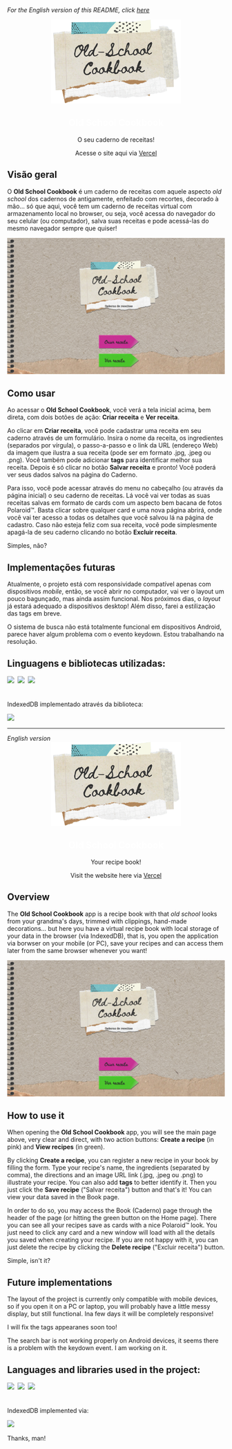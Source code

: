 _For the English version of this README, click [here](#English)_

<div align="center">
  <img src="https://raw.githubusercontent.com/sucodelarangela/old-school-cookbook/master/assets/images/cookbook-logo.png" alt="Logo do website" style="width: 300px">
  <h2>
  <a href="https://oldschool-cookbook.vercel.app" target="_blank" style="text-decoration: none; color: white">Old School Cookbook</a>
  </h2>
  <p>O seu caderno de receitas!</p>
  <p>Acesse o site aqui via <a href="https://oldschool-cookbook.vercel.app" target="_blank">Vercel</a></p>
</div>

## Visão geral

O **Old School Cookbook** é um caderno de receitas com aquele aspecto _old school_ dos cadernos de antigamente, enfeitado com recortes, decorado à mão... só que aqui, você tem um caderno de receitas virtual com armazenamento local no browser, ou seja, você acessa do navegador do seu celular (ou computador), salva suas receitas e pode acessá-las do mesmo navegador sempre que quiser!

![](/assets/images/og-image.png)

## Como usar

Ao acessar o **Old School Cookbook**, você verá a tela inicial acima, bem direta, com dois botões de ação: **Criar receita** e **Ver receita**.

Ao clicar em **Criar receita**, você pode cadastrar uma receita em seu caderno através de um formulário. Insira o nome da receita, os ingredientes (separados por vírgula), o passo-a-passo e o link da URL (endereço Web) da imagem que ilustra a sua receita (pode ser em formato .jpg, .jpeg ou .png). Você também pode adicionar **tags** para identificar melhor sua receita. Depois é só clicar no botão **Salvar receita** e pronto! Você poderá ver seus dados salvos na página do Caderno.

Para isso, você pode acessar através do menu no cabeçalho (ou através da página inicial) o seu caderno de receitas. Lá você vai ver todas as suas receitas salvas em formato de cards com um aspecto bem bacana de fotos Polaroid™. Basta clicar sobre qualquer card e uma nova página abrirá, onde você vai ter acesso a todas os detalhes que você salvou lá na página de cadastro. Caso não esteja feliz com sua receita, você pode simplesmente apagá-la de seu caderno clicando no botão **Excluir receita**.

Simples, não?

## Implementações futuras

Atualmente, o projeto está com responsividade compatível apenas com dispositivos _mobile_, então, se você abrir no computador, vai ver o layout um pouco bagunçado, mas ainda assim funcional. Nos próximos dias, o _layout_ já estará adequado a dispositivos desktop! Além disso, farei a estilização das tags em breve.

O sistema de busca não está totalmente funcional em dispositivos Android, parece haver algum problema com o evento keydown. Estou trabalhando na resolução.

## Linguagens e bibliotecas utilizadas:

<div style="display: grid; grid-auto-flow:column; width: fit-content; gap: 0.5rem;">
  <img height="25px" src="https://cdn.jsdelivr.net/gh/devicons/devicon/icons/html5/html5-original.svg" />
  <img height="25px" src="https://cdn.jsdelivr.net/gh/devicons/devicon/icons/css3/css3-original.svg" />
  <img height="25px" src="https://cdn.jsdelivr.net/gh/devicons/devicon/icons/javascript/javascript-original.svg" />
</div>
<br>
<div>
<p>IndexedDB implementado através da biblioteca:</p>
<a href="https://github.com/dannyconnell/localbase" target="_blank"><img src="https://img.shields.io/badge/localbase-by%20Danny%20Connell-yellowgreen"></a>
</div>

---

<div id="English" style="font-style: italic;">English version</div>

<div align="center">
  <img src="https://raw.githubusercontent.com/sucodelarangela/old-school-cookbook/master/assets/images/cookbook-logo.png" alt="Angela's logo" style="width: 300px">
  <h2>
  <a href="https://oldschool-cookbook.vercel.app" target="_blank" style="text-decoration: none; color: white">Old School Cookbook</a>
  </h2>
  <p>Your recipe book!</p>
  <p>Visit the website here via <a href="https://oldschool-cookbook.vercel.app" target="_blank">Vercel</a></p>
</div>

## Overview

The **Old School Cookbook** app is a recipe book with that _old school_ looks from your grandma's days, trimmed with clippings, hand-made decorations... but here you have a virtual recipe book with local storage of your data in the browser (via IndexedDB), that is, you open the application via borwser on your mobile (or PC), save your recipes and can access them later from the same browser whenever you want!

![](/assets/images/og-image.png)

## How to use it

When opening the **Old School Cookbook** app, you will see the main page above, very clear and direct, with two action buttons: **Create a recipe** (in pink) and **View recipes** (in green).

By clicking **Create a recipe**, you can register a new recipe in your book by filling the form. Type your recipe's name, the ingredients (separated by comma), the directions and an image URL link (.jpg, .jpeg ou .png) to illustrate your recipe. You can also add **tags** to better identify it. Then you just click the **Save recipe** ("Salvar receita") button and that's it! You can view your data saved in the Book page.

In order to do so, you may access the Book (Caderno) page through the header of the page (or hitting the green button on the Home page). There you can see all your recipes save as cards with a nice Polaroid™ look. You just need to click any card and a new window will load with all the details you saved when creating your recipe. If you are not happy with it, you can just delete the recipe by clicking the **Delete recipe** ("Excluir receita") button.

Simple, isn't it?

## Future implementations

The layout of the project is currently only compatible with mobile devices, so if you open it on a PC or laptop, you will probably have a little messy display, but still functional. Ina few days it will be completely responsive!

I will fix the tags appearanes soon too!

The search bar is not working properly on Android devices, it seems there is a problem with the keydown event. I am working on it.

## Languages and libraries used in the project:

<div style="display: grid; grid-auto-flow:column; width: fit-content; gap: 0.5rem;">
  <img height="25px" src="https://cdn.jsdelivr.net/gh/devicons/devicon/icons/html5/html5-original.svg" />
  <img height="25px" src="https://cdn.jsdelivr.net/gh/devicons/devicon/icons/css3/css3-original.svg" />
  <img height="25px" src="https://cdn.jsdelivr.net/gh/devicons/devicon/icons/javascript/javascript-original.svg" />
</div>
<br>
<div>
<p>IndexedDB implemented via:</p>
<a href="https://github.com/dannyconnell/localbase" target="_blank"><img src="https://img.shields.io/badge/localbase-by%20Danny%20Connell-yellowgreen"></a>
<p>Thanks, man!</p>
</div>
